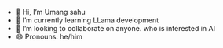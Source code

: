 - 👋 Hi, I’m Umang sahu
- 🌱 I’m currently learning LLama development
- 💞️ I’m looking to collaborate on anyone. who is interested in AI
- 😄 Pronouns: he/him

<!---
umangsahu-gl/umangsahu-gl is a ✨ special ✨ repository because its `README.md` (this file) appears on your GitHub profile.
You can click the Preview link to take a look at your changes.
--->
